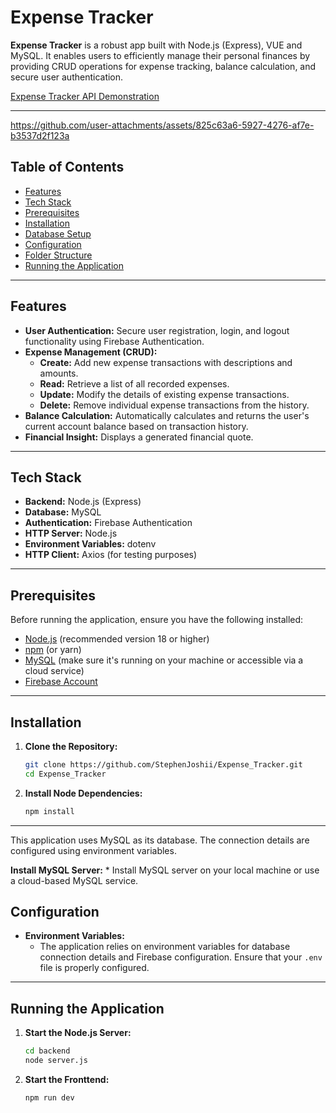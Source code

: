 # Expense Tracker 

**Expense Tracker** is a robust app built with Node.js (Express), VUE and MySQL. It enables users to efficiently manage their personal finances by providing CRUD operations for expense tracking, balance calculation, and secure user authentication.

[Expense Tracker API Demonstration](https://www.loom.com/share/c744359da30d48a4a92c5242dc35a99d?sid=22a11221-26bb-4a82-a80d-0ffba64d20a8)

---

https://github.com/user-attachments/assets/825c63a6-5927-4276-af7e-b3537d2f123a



## Table of Contents

- [Features](#features)
- [Tech Stack](#tech-stack)
- [Prerequisites](#prerequisites)
- [Installation](#installation)
- [Database Setup](#database-setup)
- [Configuration](#configuration)
- [Folder Structure](#folder-structure)
- [Running the Application](#running-the-application)

---

## Features

- **User Authentication:** Secure user registration, login, and logout functionality using Firebase Authentication.
- **Expense Management (CRUD):**
    - **Create:** Add new expense transactions with descriptions and amounts.
    - **Read:** Retrieve a list of all recorded expenses.
    - **Update:** Modify the details of existing expense transactions.
    - **Delete:** Remove individual expense transactions from the history.
- **Balance Calculation:** Automatically calculates and returns the user's current account balance based on transaction history.
- **Financial Insight:** Displays a generated financial quote.

---

## Tech Stack

- **Backend:** Node.js (Express)
- **Database:** MySQL
- **Authentication:** Firebase Authentication
- **HTTP Server:** Node.js
- **Environment Variables:** dotenv
- **HTTP Client:** Axios (for testing purposes)

---

## Prerequisites

Before running the application, ensure you have the following installed:

- [Node.js](https://nodejs.org/) (recommended version 18 or higher)
- [npm](https://www.npmjs.com/) (or yarn)
- [MySQL](https://www.mysql.com/) (make sure it's running on your machine or accessible via a cloud service)
- [Firebase Account](https://firebase.google.com/)

---

## Installation

1. **Clone the Repository:**

    ```bash
    git clone https://github.com/StephenJoshii/Expense_Tracker.git
    cd Expense_Tracker
    ```

2. **Install Node Dependencies:**

    ```bash
    npm install
    ```

---


This application uses MySQL as its database. The connection details are configured using environment variables.

 **Install MySQL Server:**
    * Install MySQL server on your local machine or use a cloud-based MySQL service.


## Configuration

- **Environment Variables:**
    * The application relies on environment variables for database connection details and Firebase configuration. Ensure that your `.env` file is properly configured.

---

## Running the Application

1. **Start the Node.js Server:**

    ```bash
    cd backend
    node server.js 
    ```

2. **Start the Fronttend:**
    ```bash
    npm run dev

